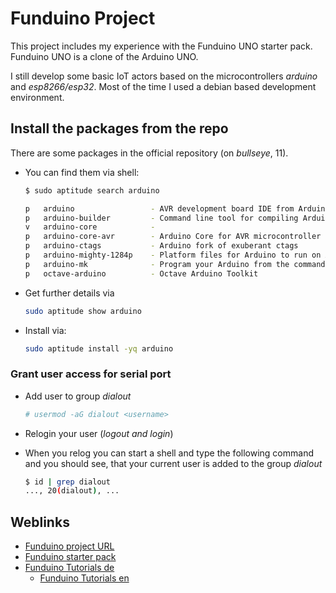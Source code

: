 # Funduino Project

This project includes my experience with the Funduino UNO starter pack.
Funduino UNO is a clone of the Arduino UNO.

I still develop some basic IoT actors
based on the microcontrollers *arduino* and *esp8266/esp32*.
Most of the time I used a debian based development environment.

## Install the packages from the repo

There are some packages in the official repository (on *bullseye*, 11).

- You can find them via shell:

  ```bash
  $ sudo aptitude search arduino
  
  p   arduino                 - AVR development board IDE from Arduino CC
  p   arduino-builder         - Command line tool for compiling Arduino sketches
  v   arduino-core            -
  p   arduino-core-avr        - Arduino Core for AVR microcontroller
  p   arduino-ctags           - Arduino fork of exuberant ctags
  p   arduino-mighty-1284p    - Platform files for Arduino to run on ATmega1284P
  p   arduino-mk              - Program your Arduino from the command line
  p   octave-arduino          - Octave Arduino Toolkit
  ```

- Get further details via
  
  ```bash
  sudo aptitude show arduino
  ```

- Install via:

  ```bash
  sudo aptitude install -yq arduino
  ```

### Grant user access for serial port

- Add user to group *dialout*

  ```bash
  # usermod -aG dialout <username>
  ```

- Relogin your user (*logout and login*)
- When you relog you can start a shell and type the following command and you
  should see, that your current user is added to the group *dialout*

  ```bash
  $ id | grep dialout 
  ..., 20(dialout), ...
  ```

## Weblinks

- [Funduino project URL](http://funduino.de)
- [Funduino starter pack](http://funduino.de/lernsets)
- [Funduino Tutorials de](http://funduino.de/anleitungen)
  - [Funduino Tutorials en](http://funduino.de/Arduino-tutorials-en.pdf)
